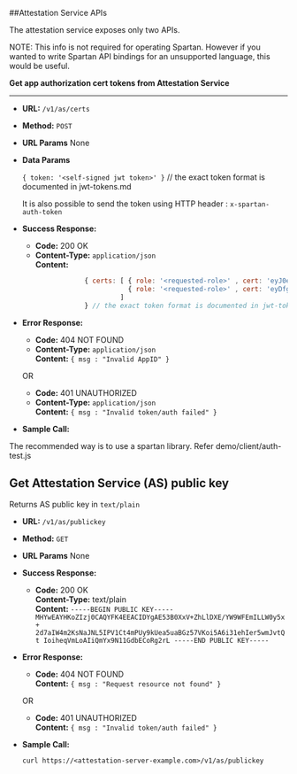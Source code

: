 ##Attestation Service APIs

The attestation service exposes only two APIs. 

NOTE: This info is not required for operating Spartan. However if you wanted to write Spartan API bindings for an unsupported language, this would be useful.

**Get app authorization cert tokens from Attestation Service**

----

* **URL:** `/v1/as/certs`

* **Method:** `POST`
  
*  **URL Params**
  None

* **Data Params**

  `{ token: '<self-signed jwt token>' }` // the exact token format is documented in jwt-tokens.md

  It is also possible to send the token using HTTP header : `x-spartan-auth-token`
  
* **Success Response:**

  * **Code:** 200 OK <br />
  * **Content-Type:** `application/json` <br />
    **Content:** 
```javascript
                   { certs: [ { role: '<requested-role>' , cert: 'eyJ0eXAiOi...' },
                              { role: '<requested-role>' , cert: 'eyDfghJXAi...' }, ... 
                            ] 
                   } // the exact token format is documented in jwt-tokens.md
```

* **Error Response:**

  * **Code:** 404 NOT FOUND <br />
  * **Content-Type:** `application/json` <br />
    **Content:** `{ msg : "Invalid AppID" }`

  OR

  * **Code:** 401 UNAUTHORIZED <br />
  * **Content-Type:** `application/json` <br />
    **Content:** `{ msg : "Invalid token/auth failed" }`

* **Sample Call:**

The recommended way is to use a spartan library. Refer demo/client/auth-test.js
  
**Get Attestation Service (AS) public key**
----
  Returns AS public key in `text/plain`

* **URL:** `/v1/as/publickey`

* **Method:** `GET`
  
*  **URL Params**
  None

* **Success Response:**

  * **Code:** 200 OK <br />
    **Content-Type:** text/plain <br />
    **Content:** `-----BEGIN PUBLIC KEY-----
MHYwEAYHKoZIzj0CAQYFK4EEACIDYgAE53B0XxV+ZhLlDXE/YW9WFEmILLW0y5x+
2d7aIW4m2KsNaJNL5IPV1Ct4mPUy9kUea5uaBGz57VKoi5A6i31ehIer5wmJvtQt
IoiheqVmLoAIiQmYx9N11GdbECoRg2rL
-----END PUBLIC KEY-----`

 
* **Error Response:**

  * **Code:** 404 NOT FOUND <br />
    **Content:** `{ msg : "Request resource not found" }`

  OR

  * **Code:** 401 UNAUTHORIZED <br />
    **Content:** `{ msg : "Invalid token/auth failed" }`

* **Sample Call:**

  `curl https://<attestation-server-example.com>/v1/as/publickey`


